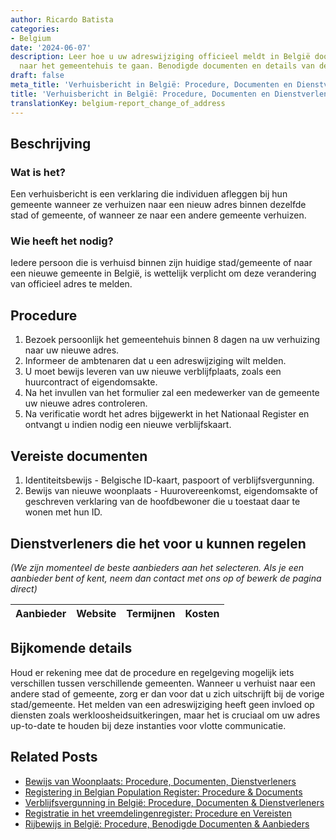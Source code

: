 ```yaml
---
author: Ricardo Batista
categories:
- Belgium
date: '2024-06-07'
description: Leer hoe u uw adreswijziging officieel meldt in België door persoonlijk
  naar het gemeentehuis te gaan. Benodigde documenten en details van de dienstverleners.
draft: false
meta_title: 'Verhuisbericht in België: Procedure, Documenten en Dienstverleners'
title: 'Verhuisbericht in België: Procedure, Documenten en Dienstverleners'
translationKey: belgium-report_change_of_address
---
```



## Beschrijving
### Wat is het?
Een verhuisbericht is een verklaring die individuen afleggen bij hun gemeente wanneer ze verhuizen naar een nieuw adres binnen dezelfde stad of gemeente, of wanneer ze naar een andere gemeente verhuizen.

### Wie heeft het nodig?
Iedere persoon die is verhuisd binnen zijn huidige stad/gemeente of naar een nieuwe gemeente in België, is wettelijk verplicht om deze verandering van officieel adres te melden.

## Procedure
1. Bezoek persoonlijk het gemeentehuis binnen 8 dagen na uw verhuizing naar uw nieuwe adres.
2. Informeer de ambtenaren dat u een adreswijziging wilt melden.
3. U moet bewijs leveren van uw nieuwe verblijfplaats, zoals een huurcontract of eigendomsakte.
4. Na het invullen van het formulier zal een medewerker van de gemeente uw nieuwe adres controleren.
5. Na verificatie wordt het adres bijgewerkt in het Nationaal Register en ontvangt u indien nodig een nieuwe verblijfskaart.

## Vereiste documenten
1. Identiteitsbewijs - Belgische ID-kaart, paspoort of verblijfsvergunning.
2. Bewijs van nieuwe woonplaats - Huurovereenkomst, eigendomsakte of geschreven verklaring van de hoofdbewoner die u toestaat daar te wonen met hun ID.

## Dienstverleners die het voor u kunnen regelen

_(We zijn momenteel de beste aanbieders aan het selecteren. Als je een aanbieder bent of kent, neem dan contact met ons op of bewerk de pagina direct)_

| Aanbieder       |     Website     |     Termijnen    |       Kosten     |
| :-------------: | :-------------: |  :-------------: | :-------------: |

## Bijkomende details
Houd er rekening mee dat de procedure en regelgeving mogelijk iets verschillen tussen verschillende gemeenten. Wanneer u verhuist naar een andere stad of gemeente, zorg er dan voor dat u zich uitschrijft bij de vorige stad/gemeente. Het melden van een adreswijziging heeft geen invloed op diensten zoals werkloosheidsuitkeringen, maar het is cruciaal om uw adres up-to-date te houden bij deze instanties voor vlotte communicatie.


## Related Posts

- [Bewijs van Woonplaats: Procedure, Documenten, Dienstverleners](https://tramitit.com/nl/guides/belgium/verzoek_om_een_bewijs_van_woonst/)
- [Registering in Belgian Population Register: Procedure & Documents](https://tramitit.com/nl/guides/belgium/inschrijving_in_de_bevolkingsregisters/)
- [Verblijfsvergunning in België: Procedure, Documenten & Dienstverleners](https://tramitit.com/nl/guides/belgium/verzoek_om_verblijfstitel/)
- [Registratie in het vreemdelingenregister: Procedure en Vereisten](https://tramitit.com/nl/guides/belgium/inschrijving_in_de_vreemdelingenregisters/)
- [Rijbewijs in België: Procedure, Benodigde Documenten & Aanbieders](https://tramitit.com/nl/guides/belgium/verzoek_om_een_rijbewijs/)
